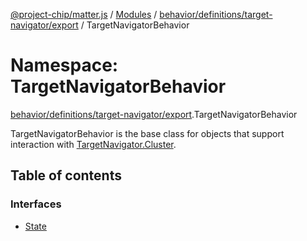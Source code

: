 [@project-chip/matter.js](../README.md) / [Modules](../modules.md) / [behavior/definitions/target-navigator/export](behavior_definitions_target_navigator_export.md) / TargetNavigatorBehavior

# Namespace: TargetNavigatorBehavior

[behavior/definitions/target-navigator/export](behavior_definitions_target_navigator_export.md).TargetNavigatorBehavior

TargetNavigatorBehavior is the base class for objects that support interaction with [TargetNavigator.Cluster](cluster_export.TargetNavigator.md#cluster).

## Table of contents

### Interfaces

- [State](../interfaces/behavior_definitions_target_navigator_export.TargetNavigatorBehavior.State.md)
